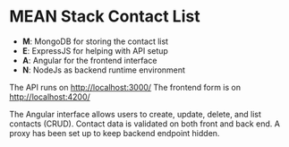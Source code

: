 # MEAN Stack Contact List

- **M**: MongoDB for storing the contact list
- **E**: ExpressJS for helping with API setup
- **A**: Angular for the frontend interface
- **N**: NodeJs as backend runtime environment

The API runs on <http://localhost:3000/>
The frontend form is on <http://localhost:4200/>

The Angular interface allows users to create, update, delete, and list contacts (CRUD).
Contact data is validated on both front and back end.
A proxy has been set up to keep backend endpoint hidden.
